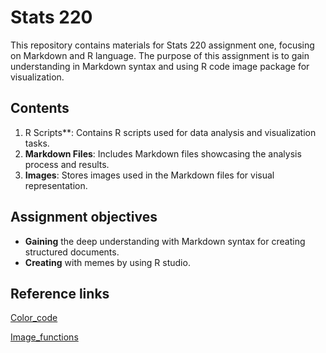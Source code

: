 # Stats 220 

This repository contains materials for Stats 220 assignment one, focusing on Markdown and R language. The purpose of this assignment is to gain understanding in Markdown syntax and using R code image package for visualization.

## Contents

1. R Scripts**: Contains R scripts used for data analysis and visualization tasks.
2. **Markdown Files**: Includes Markdown files showcasing the analysis process and results.
3. **Images**: Stores images used in the Markdown files for visual representation.

## Assignment objectives

- **Gaining** the deep understanding with Markdown syntax for creating structured documents.
- **Creating** with memes by using R studio.

## Reference links
[Color_code]([https://www.example.com](https://www.w3schools.com/colors/colors_picker.asp)https://www.w3schools.com/colors/colors_picker.asp)

[Image_functions]([[https://www.example.com](https://www.w3schools.com/colors/colors_picker.asp)https://www.w3schools.com/colors/colors_picker.asp](https://docs.ropensci.org/magick/articles/intro.html)https://docs.ropensci.org/magick/articles/intro.html)
